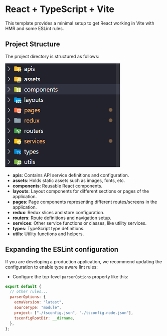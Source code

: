 # React + TypeScript + Vite

This template provides a minimal setup to get React working in Vite with HMR and some ESLint rules.

## Project Structure

The project directory is structured as follows:

![alt text](image.png)

- **apis**: Contains API service definitions and configuration.
- **assets**: Holds static assets such as images, fonts, etc.
- **components**: Reusable React components.
- **layouts**: Layout components for different sections or pages of the application.
- **pages**: Page components representing different routes/screens in the application.
- **redux**: Redux slices and store configuration.
- **routers**: Route definitions and navigation setup.
- **services**: Other service functions or classes, like utility services.
- **types**: TypeScript type definitions.
- **utils**: Utility functions and helpers.

## Expanding the ESLint configuration

If you are developing a production application, we recommend updating the configuration to enable type aware lint rules:

- Configure the top-level `parserOptions` property like this:

```js
export default {
  // other rules...
  parserOptions: {
    ecmaVersion: "latest",
    sourceType: "module",
    project: ["./tsconfig.json", "./tsconfig.node.json"],
    tsconfigRootDir: __dirname,
  },
};
```
